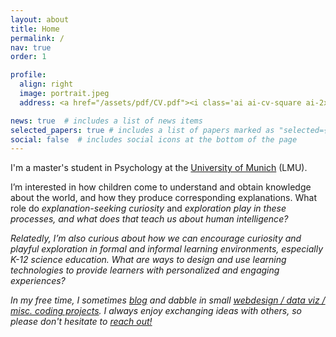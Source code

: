 ```yaml
---
layout: about
title: Home
permalink: /
nav: true
order: 1

profile:
  align: right
  image: portrait.jpeg
  address: <a href="/assets/pdf/CV.pdf"><i class='ai ai-cv-square ai-2x'></i></a> <a href="mailto:adaniabutto@gmail.com"><i class='fas fa-envelope fa-2x'></i></a> <a href="https://github.com/adaniabutto"><i class='fab fa-github fa-2x'></i></a><br><br>adaniabutto[at]gmail[dot]com

news: true  # includes a list of news items
selected_papers: true # includes a list of papers marked as "selected={true}"
social: false  # includes social icons at the bottom of the page
---
```

I'm a master's student in Psychology at the <a href="https://www.lmu.de/en/about-lmu/index.html">University of Munich</a> (LMU).

I’m interested in how children come to understand and obtain knowledge about the world, and how they produce corresponding explanations. What role do <em>explanation-seeking curiosity</em> and <em>exploration<em> play in these processes, and what does that teach us about human intelligence?

Relatedly, I’m also curious about how we can encourage curiosity and playful exploration in formal and informal learning environments, especially <em>K-12 science education</em>. What are ways to design and use <em>learning technologies</em> to provide learners with personalized and engaging experiences?

In my free time, I sometimes <a href="/writings/">blog</a> and dabble in small <a href="https://github.com/adaniabutto">webdesign / data viz / misc. coding projects</a>. I always enjoy exchanging ideas with others, so please don't hesitate to <a href="mailto:adaniabutto@gmail.com">reach out!</a><br><br>